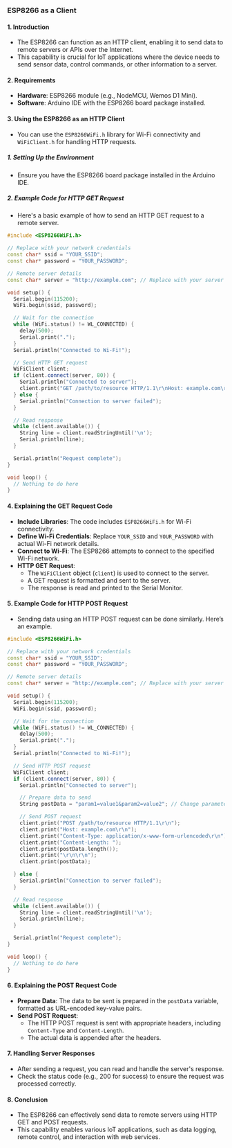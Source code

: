 ### **ESP8266 as a Client**

#### 1. **Introduction**
- The ESP8266 can function as an HTTP client, enabling it to send data to remote servers or APIs over the Internet.
- This capability is crucial for IoT applications where the device needs to send sensor data, control commands, or other information to a server.

#### 2. **Requirements**
- **Hardware**: ESP8266 module (e.g., NodeMCU, Wemos D1 Mini).
- **Software**: Arduino IDE with the ESP8266 board package installed.

#### 3. **Using the ESP8266 as an HTTP Client**
- You can use the `ESP8266WiFi.h` library for Wi-Fi connectivity and `WiFiClient.h` for handling HTTP requests.

##### 1. **Setting Up the Environment**
- Ensure you have the ESP8266 board package installed in the Arduino IDE.

##### 2. **Example Code for HTTP GET Request**
- Here's a basic example of how to send an HTTP GET request to a remote server.

```cpp
#include <ESP8266WiFi.h>

// Replace with your network credentials
const char* ssid = "YOUR_SSID";
const char* password = "YOUR_PASSWORD";

// Remote server details
const char* server = "http://example.com"; // Replace with your server URL

void setup() {
  Serial.begin(115200);
  WiFi.begin(ssid, password);

  // Wait for the connection
  while (WiFi.status() != WL_CONNECTED) {
    delay(500);
    Serial.print(".");
  }
  Serial.println("Connected to Wi-Fi!");

  // Send HTTP GET request
  WiFiClient client;
  if (client.connect(server, 80)) {
    Serial.println("Connected to server");
    client.print("GET /path/to/resource HTTP/1.1\r\nHost: example.com\r\nConnection: close\r\n\r\n");
  } else {
    Serial.println("Connection to server failed");
  }

  // Read response
  while (client.available()) {
    String line = client.readStringUntil('\n');
    Serial.println(line);
  }

  Serial.println("Request complete");
}

void loop() {
  // Nothing to do here
}
```

#### 4. **Explaining the GET Request Code**
- **Include Libraries**: The code includes `ESP8266WiFi.h` for Wi-Fi connectivity.
- **Define Wi-Fi Credentials**: Replace `YOUR_SSID` and `YOUR_PASSWORD` with actual Wi-Fi network details.
- **Connect to Wi-Fi**: The ESP8266 attempts to connect to the specified Wi-Fi network.
- **HTTP GET Request**:
  - The `WiFiClient` object (`client`) is used to connect to the server.
  - A GET request is formatted and sent to the server.
  - The response is read and printed to the Serial Monitor.

#### 5. **Example Code for HTTP POST Request**
- Sending data using an HTTP POST request can be done similarly. Here’s an example.

```cpp
#include <ESP8266WiFi.h>

// Replace with your network credentials
const char* ssid = "YOUR_SSID";
const char* password = "YOUR_PASSWORD";

// Remote server details
const char* server = "http://example.com"; // Replace with your server URL

void setup() {
  Serial.begin(115200);
  WiFi.begin(ssid, password);

  // Wait for the connection
  while (WiFi.status() != WL_CONNECTED) {
    delay(500);
    Serial.print(".");
  }
  Serial.println("Connected to Wi-Fi!");

  // Send HTTP POST request
  WiFiClient client;
  if (client.connect(server, 80)) {
    Serial.println("Connected to server");

    // Prepare data to send
    String postData = "param1=value1&param2=value2"; // Change parameters as needed

    // Send POST request
    client.print("POST /path/to/resource HTTP/1.1\r\n");
    client.print("Host: example.com\r\n");
    client.print("Content-Type: application/x-www-form-urlencoded\r\n");
    client.print("Content-Length: ");
    client.print(postData.length());
    client.print("\r\n\r\n");
    client.print(postData);

  } else {
    Serial.println("Connection to server failed");
  }

  // Read response
  while (client.available()) {
    String line = client.readStringUntil('\n');
    Serial.println(line);
  }

  Serial.println("Request complete");
}

void loop() {
  // Nothing to do here
}
```

#### 6. **Explaining the POST Request Code**
- **Prepare Data**: The data to be sent is prepared in the `postData` variable, formatted as URL-encoded key-value pairs.
- **Send POST Request**:
  - The HTTP POST request is sent with appropriate headers, including `Content-Type` and `Content-Length`.
  - The actual data is appended after the headers.

#### 7. **Handling Server Responses**
- After sending a request, you can read and handle the server's response.
- Check the status code (e.g., 200 for success) to ensure the request was processed correctly.

#### 8. **Conclusion**
- The ESP8266 can effectively send data to remote servers using HTTP GET and POST requests.
- This capability enables various IoT applications, such as data logging, remote control, and interaction with web services.
